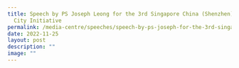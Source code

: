 ```yaml
---
title: Speech by PS Joseph Leong for the 3rd Singapore China (Shenzhen) Smart
  City Initiative
permalink: /media-centre/speeches/speech-by-ps-joseph-for-the-3rd-singapore-china-smart-city-initiative/
date: 2022-11-25
layout: post
description: ""
image: ""
---
```

